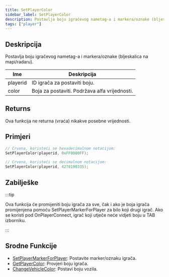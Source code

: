 ```yaml
---
title: SetPlayerColor
sidebar_label: SetPlayerColor
description: Postavlja boju igračevog nametag-a i markera/oznake (bljeskalica na mapi/radaru).
tags: ["player"]
---
```


## Deskripcija

Postavlja boju igračevog nametag-a i markera/oznake (bljeskalica na mapi/radaru).

| Ime      | Deskripcija                                   |
| -------- | --------------------------------------------- |
| playerid | ID igrača za postaviti boju.                  |
| color    | Boja za postaviti. Podržava alfa vrijednosti. |

## Returns

Ova funkcija ne returna (vraća) nikakve posebne vrijednosti.

## Primjeri

```c
// Crvena, koristeći se hexadecimalnom notacijom:
SetPlayerColor(playerid, 0xFF0000FF);

// Crvena, koristeći se decimalnom notacijom:
SetPlayerColor(playerid, 4278190335);
```

## Zabilješke

:::tip

Ova funkcija će promijeniti boju igrača za sve, čak i ako je boja igrača promijenjena pomoću SetPlayerMarkerForPlayer za bilo koji drugi igrač. Ako se koristi pod OnPlayerConnect, igrač koji utječe neće vidjeti boju u TAB izborniku.

:::

## Srodne Funkcije

- [SetPlayerMarkerForPlayer](SetPlayerMarkerForPlayer): Postavite marker/oznaku igrača.
- [GetPlayerColor](GetPlayerColor): Provjeri boju igrača.
- [ChangeVehicleColor](ChangeVehicleColor): Postavi boju vozila.
